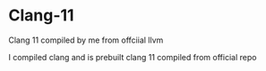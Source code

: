 # Clang-11
Clang 11 compiled by me from offciial llvm

I compiled clang and is prebuilt clang 11 compiled from official repo
